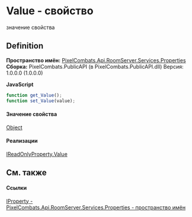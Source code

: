 # Value - свойство


значение свойства



## Definition
**Пространство имён:** <a href="7a6d0ac1-2a42-0f0a-dc90-e72ae4f99370">PixelCombats.Api.RoomServer.Services.Properties</a>  
**Сборка:** PixelCombats.PublicAPI (в PixelCombats.PublicAPI.dll) Версия: 1.0.0.0 (1.0.0.0)

**JavaScript**
``` JavaScript
function get_Value();
function set_Value(value);
```



#### Значение свойства
<a href="https://learn.microsoft.com/dotnet/api/system.object" target="_blank" rel="noopener noreferrer">Object</a>

#### Реализации
<a href="646430e6-6c56-c046-8d11-d88c3e3cfcb4">IReadOnlyProperty.Value</a>  


## См. также


#### Ссылки
<a href="4e2c24f5-fe9d-320d-caf0-9b98bc4ae86e">IProperty - </a>  
<a href="7a6d0ac1-2a42-0f0a-dc90-e72ae4f99370">PixelCombats.Api.RoomServer.Services.Properties - пространство имён</a>  
